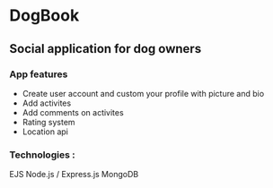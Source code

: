 # DogBook

## Social application for dog owners

### App features

- Create user account and custom your profile with picture and bio
- Add activites
- Add comments on activites
- Rating system
- Location api

### Technologies :

EJS
Node.js / Express.js 
MongoDB
